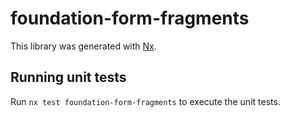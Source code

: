 # foundation-form-fragments

This library was generated with [Nx](https://nx.dev).

## Running unit tests

Run `nx test foundation-form-fragments` to execute the unit tests.
